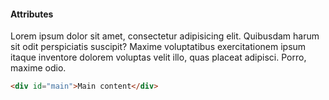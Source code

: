 #### Attributes

Lorem ipsum dolor sit amet, consectetur adipisicing elit. Quibusdam harum sit odit perspiciatis suscipit? Maxime voluptatibus exercitationem ipsum itaque inventore dolorem voluptas velit illo, quas placeat adipisci. Porro, maxime odio.

```html
<div id="main">Main content</div>
```